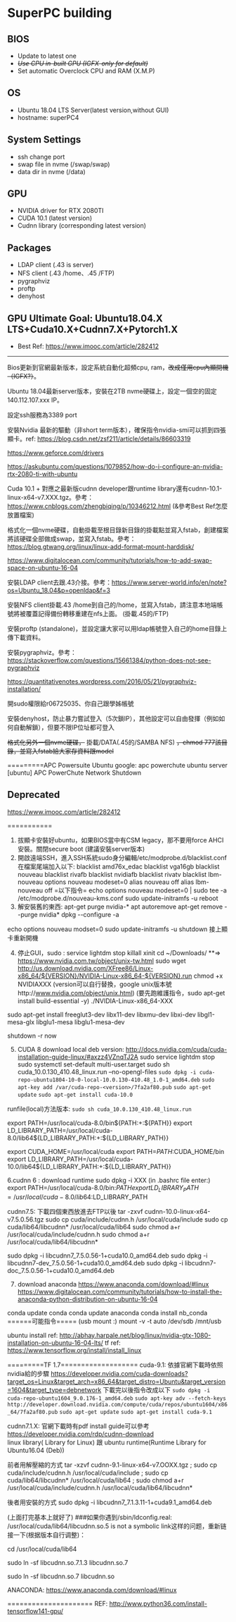 # SuperPC building
## BIOS
* Update to latest one
* ~~*Use CPU in-built GPU (IGFX-only for default)*~~
* Set automatic Overclock CPU and RAM (X.M.P)

## OS
* Ubuntu 18.04 LTS Server(latest version,without GUI)
* hostname: superPC4

## System Settings
* ssh change port
* swap file in nvme (/swap/swap)
* data dir in nvme (/data)

## GPU
* NVIDIA driver for RTX 2080TI
* CUDA 10.1 (latest version)
* Cudnn library (corresponding latest version)

## Packages
* LDAP client (.43 is server)
* NFS client (.43 /home、.45 /FTP)
* pygraphviz
* proftp
* denyhost

## GPU Ultimate Goal: Ubuntu18.04.X LTS+Cuda10.X+Cudnn7.X+Pytorch1.X
* Best Ref: https://www.imooc.com/article/282412

***

Bios更新到官網最新版本，設定系統自動化超頻cpu, ram，~~改成僅用cpu內顯開機（IGFX?）~~。

Ubuntu 18.04最新server版本，安裝在2TB nvme硬碟上，設定一個空的固定140.112.107.xxx IP。

設定ssh服務為3389 port

安裝Nvidia 最新的驅動（非short term版本），確保指令nvidia-smi可以抓到四張顯卡。ref: https://blog.csdn.net/zsf211/article/details/86603319

https://www.geforce.com/drivers

https://askubuntu.com/questions/1079852/how-do-i-configure-an-nvidia-rtx-2080-ti-with-ubuntu

Cuda 10.1 + 對應之最新版cudnn developer跟runtime library還有cudnn-10.1-linux-x64-v7.XXX.tgz。參考：https://www.cnblogs.com/zhengbiqing/p/10346212.html (&參考Best Ref怎麼放置檔案)

格式化一個nvme硬碟，自動掛載至根目錄新目錄的掛載點並寫入fstab，創建檔案將該硬碟全部做成swap，並寫入fstab。參考：
https://blog.gtwang.org/linux/linux-add-format-mount-harddisk/

https://www.digitalocean.com/community/tutorials/how-to-add-swap-space-on-ubuntu-16-04

安裝LDAP client去跟.43介接。參考：https://www.server-world.info/en/note?os=Ubuntu_18.04&p=openldap&f=3

安裝NFS client掛載.43 /home到自己的/home，並寫入fstab，請注意本地端帳號將被覆蓋記得備份轉移重建在nfs上面。 (掛載.45的/FTP)

安裝proftp (standalone)，並設定讓大家可以用ldap帳號登入自己的home目錄上傳下載資料。

安裝pygraphviz。參考：https://stackoverflow.com/questions/15661384/python-does-not-see-pygraphviz

https://quantitativenotes.wordpress.com/2016/05/21/pygraphviz-installation/

開sudo權限給r06725035、你自己跟學姊帳號

安裝denyhost，防止暴力嘗試登入（5次鎖IP），其他設定可以自由發揮（例如如何自動解鎖），但要不限IP位址都可登入

 ~~格式化另外一個nvme硬碟，~~ 掛載/DATA(.45的/SAMBA NFS)  ~~，chmod 777該目錄，並寫入fstab給大家存資料跟model~~


=========APC Powersuite Ubuntu
google: apc powerchute ubuntu server
[ubuntu] APC PowerChute Network Shutdown

## Deprecated
https://www.imooc.com/article/282412

===========
1. 拔顯卡安裝好ubuntu，如果BIOS當中有CSM legacy，那不要用force AHCI安裝。關閉secure boot (建議安裝server版本)
2. 開啟遠端SSH，進入SSH系統sudo身分編輯/etc/modprobe.d/blacklist.conf
在檔案尾端加入以下:
blacklist amd76x_edac
blacklist vga16gb
blacklist nouveau
blacklist rivafb
blacklist nvidiafb
blacklist rivatv
blacklist lbm-nouveau
options nouveau modeset=0
alias nouveau off
alias lbm-nouveau off
=以下指令=
echo options nouveau modeset=0 | sudo tee -a /etc/modprobe.d/nouveau-kms.conf
sudo update-initramfs -u
reboot
3. 解安裝舊的東西:
apt-get purge nvidia-*
apt autoremove 
apt-get remove --purge nvidia*
dpkg --configure -a

echo options nouveau modset=0
sudo update-initramfs -u
shutdown
接上顯卡重新開機

4. 停止GUI，sudo :
service lightdm stop 
killall xinit 
cd ~/Downloads/
**=> https://www.nvidia.com.tw/object/unix-tw.html
sudo wget http://us.download.nvidia.com/XFree86/Linux-x86_64/${VERSION}/NVIDIA-Linux-x86_64-${VERSION}.run
chmod +x NVIDIAXXX  (version可以自行替換，google unix版本號http://www.nvidia.com/object/unix.html)
(要先跑維護指令，sudo apt-get install build-essential -y)
./NVIDIA-Linux-x86_64-XXX

sudo apt-get install freeglut3-dev libx11-dev libxmu-dev libxi-dev libgl1-mesa-glx libglu1-mesa libglu1-mesa-dev

shutdown -r now

5. CUDA 8 download local deb version:
http://docs.nvidia.com/cuda/cuda-installation-guide-linux/#axzz4VZnqTJ2A
sudo service lightdm stop
sudo systemctl set-default multi-user.target
sudo sh cuda_10.0.130_410.48_linux.run –no-opengl-files
`sudo dpkg -i cuda-repo-ubuntu1804-10-0-local-10.0.130-410.48_1.0-1_amd64.deb`
`sudo apt-key add /var/cuda-repo-<version>/7fa2af80.pub`
`sudo apt-get update`
`sudo apt-get install cuda-10.0`

runfile(local)方法版本:
`sudo sh cuda_10.0.130_410.48_linux.run`

export PATH=/usr/local/cuda-8.0/bin${PATH:+:${PATH}}
export LD_LIBRARY_PATH=/usr/local/cuda-8.0/lib64${LD_LIBRARY_PATH:+:${LD_LIBRARY_PATH}}

export CUDA_HOME=/usr/local/cuda
export PATH=$PATH:$CUDA_HOME/bin
export LD_LIBRARY_PATH=/usr/local/cuda-10.0/lib64${LD_LIBRARY_PATH:+:${LD_LIBRARY_PATH}}

6.cudnn 6 :
download runtime
sudo dpkg -i  XXX
 (in .bashrc file enter:)
  export PATH=/usr/local/cuda-8.0/bin:$PATH export LD_LIBRARY_PATH=/usr/local/cuda-8.0/lib64:$LD_LIBRARY_PATH

cudnn7.5:
下載四個東西放進去FTP以後
tar -zxvf cudnn-10.0-linux-x64-v7.5.0.56.tgz
sudo cp cuda/include/cudnn.h /usr/local/cuda/include
sudo cp cuda/lib64/libcudnn* /usr/local/cuda/lib64
sudo chmod a+r /usr/local/cuda/include/cudnn.h 
sudo chmod a+r /usr/local/cuda/lib64/libcudnn*

sudo dpkg -i libcudnn7_7.5.0.56-1+cuda10.0_amd64.deb
sudo dpkg -i libcudnn7-dev_7.5.0.56-1+cuda10.0_amd64.deb
sudo dpkg -i libcudnn7-doc_7.5.0.56-1+cuda10.0_amd64.deb


7. download anaconda
https://www.anaconda.com/download/#linux
https://www.digitalocean.com/community/tutorials/how-to-install-the-anaconda-python-distribution-on-ubuntu-16-04

conda update conda
conda update anaconda
conda install nb_conda
======可能指令=====
(usb mount :)
mount -v -t auto /dev/sdb /mnt/usb

ubuntu install ref: http://abhay.harpale.net/blog/linux/nvidia-gtx-1080-installation-on-ubuntu-16-04-lts/
tf ref: https://www.tensorflow.org/install/install_linux

=========TF 1.7===================
cuda-9.1:
依據官網下載時依照nvidia給的步驟 https://developer.nvidia.com/cuda-downloads?target_os=Linux&target_arch=x86_64&target_distro=Ubuntu&target_version=1604&target_type=debnetwork
下載完以後指令改成以下
`sudo dpkg -i cuda-repo-ubuntu1604_9.0.176-1_amd64.deb`
`sudo apt-key adv --fetch-keys http://developer.download.nvidia.com/compute/cuda/repos/ubuntu1604/x86_64/7fa2af80.pub`
`sudo apt-get update`
`sudo apt-get install cuda-9.1`

cudnn7.1.X:
官網下載時有pdf install guide可以參考 https://developer.nvidia.com/rdp/cudnn-download        
 linux library( Library for Linux) 跟 ubuntu runtime(Runtime Library for Ubuntu16.04 (Deb))

前者用解壓縮的方式 tar -xzvf cudnn-9.1-linux-x64-v7.OOXX.tgz ;  sudo cp cuda/include/cudnn.h /usr/local/cuda/include ; sudo cp cuda/lib64/libcudnn* /usr/local/cuda/lib64 ; sudo chmod a+r /usr/local/cuda/include/cudnn.h /usr/local/cuda/lib64/libcudnn*

後者用安裝的方式 sudo dpkg -i libcudnn7_7.1.3.11-1+cuda9.1_amd64.deb

(上面打完基本上就好了)
###如果你遇到/sbin/ldconfig.real: /usr/local/cuda/lib64/libcudnn.so.5 is not a symbolic link这样的问题，重新链接一下(根据版本自行调整)：

cd /usr/local/cuda/lib64

sudo ln -sf libcudnn.so.7.1.3 libcudnn.so.7

sudo ln -sf libcudnn.so.7 libcudnn.so


ANACONDA: https://www.anaconda.com/download/#linux

=====================
REF: http://www.python36.com/install-tensorflow141-gpu/
